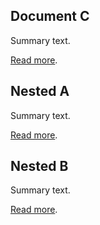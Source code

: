<!-- markdownlint-disable -->

## Document C

Summary text.

[Read more](<Document C.md>).

## Nested A

Summary text.

[Read more](<A/Document A.md>).

## Nested B

Summary text.

[Read more](<B/Document B.md>).
